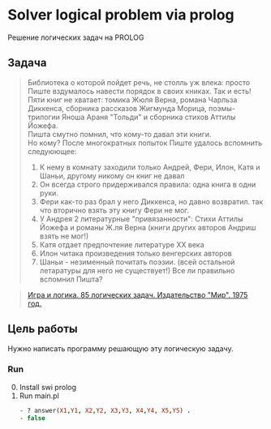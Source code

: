 # Solver logical problem via prolog
Решение логических задач на PROLOG

## Задача
> Библиотека о которой пойдет речь, не столль уж влека: просто Пиште вздумалось навести порядок в своих книках. Так и есть! Пяти книг не хватает: томика Жюля Верна, романа Чарльза Диккенса, сборника рассказов Жигмунда Морица, поэмы-трилогии Яноша Араня "Тольди" и сборника стихов Аттилы Йожефа. 
<br>Пишта смутно помнил, что кому-то давал эти книги. 
<br>Но кому? 
После многократных попыток Пиште удалось вспомнить следуюющее:
> 1) К нему в комнату заходили только Андрей, Фери, Илон, Катя и Шаньи, другому никому он книг не давал
> 2) Он всегда строго придерживался правила: одна книга в одни руки.
> 3) Фери как-то раз брал у него Диккенса, но давно возвратил. так что вторично взять эту книгу Фери не мог.
> 4) У Андрея 2 литературные "привязанности": Стихи Аттилы Йожефа и романы Ж.ля Верна (книги других авторов Андриш взять не мог!)
> 5) Катя отдает предпочтение литературе ХХ века
> 6) Илон читака произведения только венгерских авторов
> 7) Шаньи - незименный почитать поэзии. (всей остальной летаратуры для него не существует!)
Все ли правильно вспомнил Пишта?

> [Игра и логика. 85 логических задач. Издательство "Мир". 1975 год.](https://www.ozon.ru/context/detail/id/148979700/)

## Цель работы
Нужно написать программу решающую эту логическую задачу.

### Run
0. Install swi prolog
1. Run main.pl
    ```prolog
    - ? answer(X1,Y1, X2,Y2, X3,Y3, X4,Y4, X5,Y5) . 
    - false
    ```

